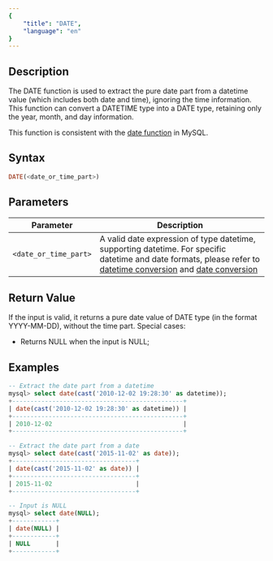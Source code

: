 ```yaml
---
{
    "title": "DATE",
    "language": "en"
}
---
```

## Description

The DATE function is used to extract the pure date part from a datetime value (which includes both date and time), ignoring the time information. This function can convert a DATETIME type into a DATE type, retaining only the year, month, and day information.

This function is consistent with the [date function](https://dev.mysql.com/doc/refman/8.4/en/date-and-time-functions.html#function_date) in MySQL.

## Syntax

```sql
DATE(<date_or_time_part>)
```

## Parameters

| Parameter | Description |
| -- | -- |
| `<date_or_time_part>` | A valid date expression of type datetime, supporting datetime. For specific datetime and date formats, please refer to [datetime conversion](../../../../../docs/sql-manual/basic-element/sql-data-types/conversion/datetime-conversion) and [date conversion](../../../../../docs/sql-manual/basic-element/sql-data-types/conversion/date-conversion) |

## Return Value

If the input is valid, it returns a pure date value of DATE type (in the format YYYY-MM-DD), without the time part.
Special cases:
- Returns NULL when the input is NULL;

## Examples

```sql
-- Extract the date part from a datetime
mysql> select date(cast('2010-12-02 19:28:30' as datetime));
+-----------------------------------------------+
| date(cast('2010-12-02 19:28:30' as datetime)) |
+-----------------------------------------------+
| 2010-12-02                                    |
+-----------------------------------------------+

-- Extract the date part from a date
mysql> select date(cast('2015-11-02' as date));
+----------------------------------+
| date(cast('2015-11-02' as date)) |
+----------------------------------+
| 2015-11-02                       |
+----------------------------------+

-- Input is NULL
mysql> select date(NULL);
+------------+
| date(NULL) |
+------------+
| NULL       |
+------------+

```